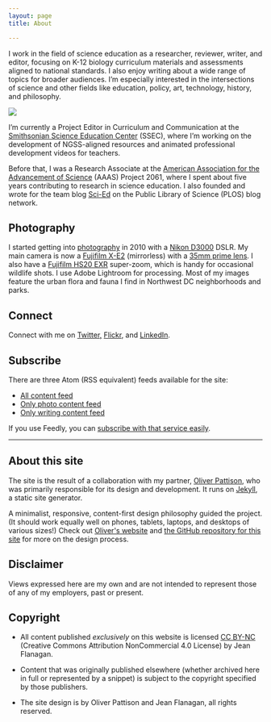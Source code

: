 ```yaml
---
layout: page
title: About

---
```


I work in the field of science education as a researcher, reviewer, writer, and editor, focusing on K-12 biology curriculum materials and assessments aligned to national standards. I also enjoy writing about a wide range of topics for broader audiences. I’m especially interested in the intersections of science and other fields like education, policy, art, technology, history, and philosophy.

<img class="right narrow" src="{{ site.siteimage_url }}/2012-09-16-jean-flanagan-portrait.jpg">

I’m currently a Project Editor in Curriculum and Communication at the [Smithsonian Science Education Center](http://www.ssec.si.edu/) (SSEC), where I’m working on the development of NGSS-aligned resources and animated professional development videos for teachers.

Before that, I was a Research Associate at the [American Association for the Advancement of Science](http://www.aaas.org) (AAAS) Project 2061, where I spent about five years contributing to research in science education. I also founded and wrote for the team blog [Sci-Ed](http://blogs.plos.org/scied) on the Public Library of Science (PLOS) blog network.

## Photography

I started getting into [photography](/photos/) in 2010 with a [Nikon D3000](http://en.wikipedia.org/wiki/Nikon_D3000) DSLR. My main camera is now a [Fujifilm X-E2](http://www.fujifilmusa.com/products/digital_cameras/x/fujifilm_x_e2/) (mirrorless) with a [35mm prime lens](http://www.fujifilmusa.com/products/digital_cameras/x/fujinon_lens_xf35mmf14_r/).  I also have a [Fujifilm HS20 EXR](http://www.fujifilm.com/support/digital_cameras/specifications/s/finepix_hs20exr/) super-zoom, which is handy for occasional wildlife shots. I use Adobe Lightroom for processing. Most of my images feature the urban flora and fauna I find in Northwest DC neighborhoods and parks. 

## Connect

Connect with me on [Twitter,](https://twitter.com/jeancflanagan) [Flickr](https://www.flickr.com/photos/jeancflanagan/), and [LinkedIn](https://www.linkedin.com/in/jeancflanagan).

## Subscribe

There are three Atom (RSS equivalent) feeds available for the site:

- [All content feed](/subscribe/full.xml)
- [Only photo content feed](/subscribe/photos.xml)
- [Only writing content feed](/subscribe/writing.xml)

If you use Feedly, you can <a href="http://feedly.com/index.html#subscription/feed/{{ site.subscribe_url }}/full.xml">subscribe with that service easily</a>.

- - -

## About this site

The site is the result of a collaboration with my partner, [Oliver Pattison](http://olivermak.es), who was primarily responsible for its design and development. It runs on [Jekyll](http://jekyllrb.com/), a static site generator. 

A minimalist, responsive, content-first design philosophy guided the project. (It should work equally well on phones, tablets, laptops, and desktops of various sizes!) Check out [Oliver's website](http://olivermak.es) and <a href="https://github.com/opattison/jeancflanagan" rel="source">the GitHub repository for this site</a> for more on the design process.

## Disclaimer

Views expressed here are my own and are not intended to represent those of any of my employers, past or present.

## Copyright

- All content published *exclusively* on this website is licensed <a href="http://creativecommons.org/licenses/by-nc/4.0/" rel="license">CC BY-NC</a> (Creative Commons Attribution NonCommercial 4.0 License) by Jean Flanagan.

- Content that was originally published elsewhere (whether archived here in full or represented by a snippet) is subject to the copyright specified by those publishers. 

- The site design is by Oliver Pattison and Jean Flanagan, all rights reserved.